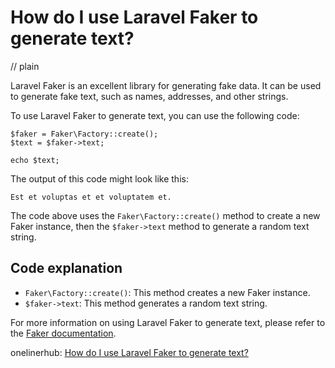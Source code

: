 # How do I use Laravel Faker to generate text?
// plain

Laravel Faker is an excellent library for generating fake data. It can be used to generate fake text, such as names, addresses, and other strings.

To use Laravel Faker to generate text, you can use the following code:

```
$faker = Faker\Factory::create();
$text = $faker->text;

echo $text;
```

The output of this code might look like this:

```
Est et voluptas et et voluptatem et.
```

The code above uses the `Faker\Factory::create()` method to create a new Faker instance, then the `$faker->text` method to generate a random text string.

## Code explanation


- `Faker\Factory::create()`: This method creates a new Faker instance.
- `$faker->text`: This method generates a random text string.

For more information on using Laravel Faker to generate text, please refer to the [Faker documentation](https://github.com/fzaninotto/Faker#formatters).

onelinerhub: [How do I use Laravel Faker to generate text?](https://onelinerhub.com/php-faker/how-do-i-use-laravel-faker-to-generate-text)